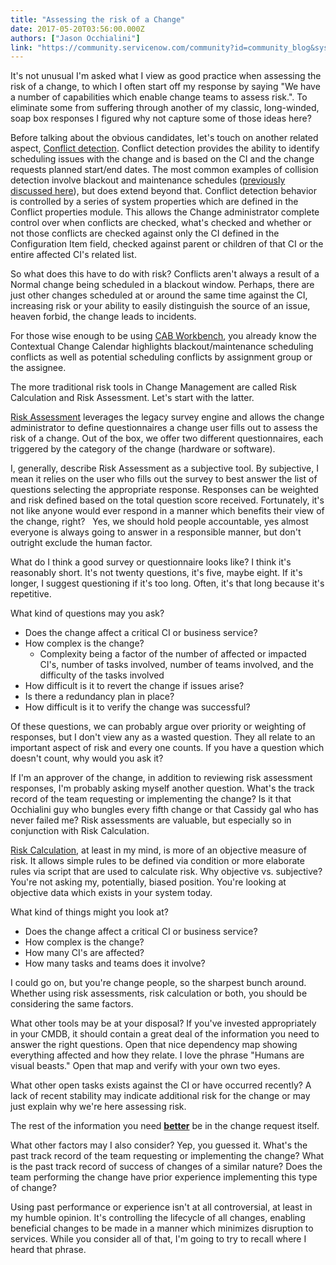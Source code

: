 ```yaml
---
title: "Assessing the risk of a Change"
date: 2017-05-20T03:56:00.000Z
authors: ["Jason Occhialini"]
link: "https://community.servicenow.com/community?id=community_blog&sys_id=ffbcae25dbd0dbc01dcaf3231f9619a8"
---
```

<p>It's not unusual I'm asked what I view as good practice when assessing the risk of a change, to which I often start off my response by saying "We have a number of capabilities which enable change teams to assess risk.". To eliminate some from suffering through another of my classic, long-winded, soap box responses I figured why not capture some of those ideas here?</p><p></p><p>Before talking about the obvious candidates, let's touch on another related aspect, <a title="ocs.servicenow.com/bundle/istanbul-it-service-management/page/product/change-management/task/t_RunAutomatedConflictDetection.html" href="https://docs.servicenow.com/bundle/istanbul-it-service-management/page/product/change-management/task/t_RunAutomatedConflictDetection.html">Conflict detection</a>. Conflict detection provides the ability to identify scheduling issues with the change and is based on the CI and the change requests planned start/end dates. The most common examples of collision detection involve blackout and maintenance schedules (<a title="" _jive_internal="true" href="/community?id=community_blog&sys_id=e30d6ea5dbd0dbc01dcaf3231f96190d">previously discussed here</a>), but does extend beyond that. Conflict detection behavior is controlled by a series of system properties which are defined in the Conflict properties module. This allows the Change administrator complete control over when conflicts are checked, what's checked and whether or not those conflicts are checked against only the CI defined in the Configuration Item field, checked against parent or children of that CI or the entire affected CI's related list.</p><p></p><p>So what does this have to do with risk? Conflicts aren't always a result of a Normal change being scheduled in a blackout window. Perhaps, there are just other changes scheduled at or around the same time against the CI, increasing risk or your ability to easily distinguish the source of an issue, heaven forbid, the change leads to incidents.</p><p></p><p>For those wise enough to be using <a title="" _jive_internal="true" href="/community?id=community_article&sys_id=af4ca2a1dbd0dbc01dcaf3231f961951">CAB Workbench</a>, you already know the Contextual Change Calendar highlights blackout/maintenance scheduling conflicts as well as potential scheduling conflicts by assignment group or the assignee.</p><p></p><p>The more traditional risk tools in Change Management are called Risk Calculation and Risk Assessment. Let's start with the latter.</p><p></p><p><a title="ocs.servicenow.com/bundle/istanbul-it-service-management/page/product/change-management/task/t_AssessRisk.html" href="https://docs.servicenow.com/bundle/istanbul-it-service-management/page/product/change-management/task/t_AssessRisk.html">Risk Assessment</a> leverages the legacy survey engine and allows the change administrator to define questionnaires a change user fills out to assess the risk of a change. Out of the box, we offer two different questionnaires, each triggered by the category of the change (hardware or software). </p><p></p><p>I, generally, describe Risk Assessment as a subjective tool. By subjective, I mean it relies on the user who fills out the survey to best answer the list of questions selecting the appropriate response. Responses can be weighted and risk defined based on the total question score received. Fortunately, it's not like anyone would ever respond in a manner which benefits their view of the change, right?   Yes, we should hold people accountable, yes almost everyone is always going to answer in a responsible manner, but don't outright exclude the human factor.</p><p></p><p>What do I think a good survey or questionnaire looks like? I think it's reasonably short. It's not twenty questions, it's five, maybe eight. If it's longer, I suggest questioning if it's too long. Often, it's that long because it's repetitive.</p><p></p><p>What kind of questions may you ask?</p><p></p><ul><li>Does the change affect a critical CI or business service?</li><li>How complex is the change?<ul><li>Complexity being a factor of the number of affected or impacted CI's, number of tasks involved, number of teams involved, and the difficulty of the tasks involved</li></ul></li><li>How difficult is it to revert the change if issues arise?</li><li>Is there a redundancy plan in place?</li><li>How difficult is it to verify the change was successful?</li></ul><p></p><p>Of these questions, we can probably argue over priority or weighting of responses, but I don't view any as a wasted question. They all relate to an important aspect of risk and every one counts. If you have a question which doesn't count, why would you ask it?</p><p></p><p>If I'm an approver of the change, in addition to reviewing risk assessment responses, I'm probably asking myself another question. What's the track record of the team requesting or implementing the change? Is it that Occhialini guy who bungles every fifth change or that Cassidy gal who has never failed me? Risk assessments are valuable, but especially so in conjunction with Risk Calculation.</p><p></p><p><a title="ocs.servicenow.com/bundle/istanbul-it-service-management/page/script/server-scripting/reference/r_ChangeRiskCalculator.html" href="https://docs.servicenow.com/bundle/istanbul-it-service-management/page/script/server-scripting/reference/r_ChangeRiskCalculator.html">Risk Calculation</a>, at least in my mind, is more of an objective measure of risk. It allows simple rules to be defined via condition or more elaborate rules via script that are used to calculate risk. Why objective vs. subjective? You're not asking my, potentially, biased position. You're looking at objective data which exists in your system today.</p><p></p><p>What kind of things might you look at?</p><p></p><ul><li>Does the change affect a critical CI or business service?</li><li>How complex is the change?</li><li>How many CI's are affected?</li><li>How many tasks and teams does it involve?</li></ul><p></p><p>I could go on, but you're change people, so the sharpest bunch around. Whether using risk assessments, risk calculation or both, you should be considering the same factors.</p><p></p><p>What other tools may be at your disposal? If you've invested appropriately in your CMDB, it should contain a great deal of the information you need to answer the right questions. Open that nice dependency map showing everything affected and how they relate. I love the phrase "Humans are visual beasts." Open that map and verify with your own two eyes.</p><p></p><p>What other open tasks exists against the CI or have occurred recently? A lack of recent stability may indicate additional risk for the change or may just explain why we're here assessing risk.</p><p></p><p>The rest of the information you need <span style="text-decoration: underline;"><strong>better</strong></span> be in the change request itself.</p><p></p><p>What other factors may I also consider? Yep, you guessed it. What's the past track record of the team requesting or implementing the change? What is the past track record of success of changes of a similar nature? Does the team performing the change have prior experience implementing this type of change?</p><p></p><p>Using past performance or experience isn't at all controversial, at least in my humble opinion. It's controlling the lifecycle of all changes, enabling beneficial changes to be made in a manner which minimizes disruption to services. While you consider all of that, I'm going to try to recall where I heard that phrase.</p>